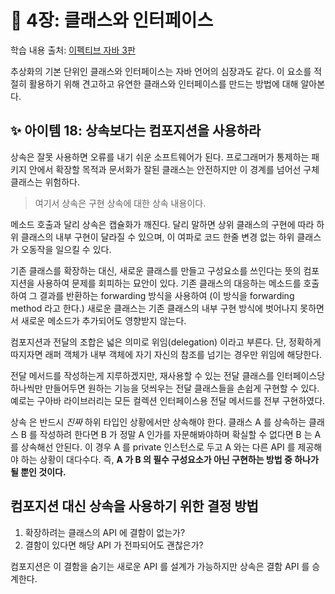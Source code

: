 # 💎 4장: 클래스와 인터페이스

학습 내용 출처: [이펙티브 자바 3판](http://ebook.insightbook.co.kr/book/66)

추상화의 기본 단위인 클래스와 인터페이스는 자바 언어의 심장과도 같다. 이 요소를 적절히 활용하기 위해 견고하고 유연한 클래스와 인터페이스를 만드는 방법에 대해 알아본다.

## ✨ 아이템 18: 상속보다는 컴포지션을 사용하라

상속은 잘못 사용하면 오류를 내기 쉬운 소프트웨어가 된다. 프로그래머가 통제하는 패키지 안에서 확장할 목적과 문서화가 잘된 클래스는 안전하지만 이 경계를 넘어선 구체 클래스는 위험하다.

> 여기서 상속은 구현 상속에 대한 상속 내용이다.

메소드 호출과 달리 상속은 캡슐화가 깨진다. 달리 말하면 상위 클래스의 구현에 따라 하위 클래스의 내부 구현이 달라질 수 있으며, 이 여파로 코드 한줄 변경 없는 하위 클래스가 오동작을 일으킬 수 있다.

기존 클래스를 확장하는 대신, 새로운 클래스를 만들고 구성요소를 쓰인다는 뜻의 컴포지션을 사용하여 문제를 회피하는 묘안이 있다. 기존 클래스의 대응하는 메소드를 호출하여 그 결과를 반환하는 forwarding 방식을 사용하여 (이 방식을 forwarding method 라고 한다.) 새로운 클래스는 기존 클래스의 내부 구현 방식에 벗어나지 못하면서 새로운 메소드가 추가되어도 영향받지 않는다.

컴포지션과 전달의 조합은 넓은 의미로 위임(delegation) 이라고 부른다. 단, 정확하게 따지자면 래퍼 객체가 내부 객체에 자기 자신의 참조를 넘기는 경우만 위임에 해당한다.

전달 메서드를 작성하는게 지루하겠지만, 재사용할 수 있는 전달 클래스를 인터페이스당 하나씩만 만들어두면 원하는 기능을 덧씌우는 전달 클래스들을 손쉽게 구현할 수 있다. 예로는 구아바 라이브러리는 모든 컬렉션 인터페이스용 전달 메서드를 전부 구현하였다.

상속 은 반드시 *진짜* 하위 타입인 상황에서만 상속해야 한다. 클래스 A 를 상속하는 클래스 B 를 작성하려 한다면 B 가 정말 A 인가를 자문해봐야하며 확실할 수 없다면 B 는 A 를 상속해선 안된다. 이 경우 A 를 private 인스턴스로 두고 A 와는 다른 API 를 제공해야 하는 상황이 대다수다. 즉, **A 가 B 의 필수 구성요소가 아닌 구현하는 방법 중 하나가 될 뿐인 것이다.**

## 컴포지션 대신 상속을 사용하기 위한 결정 방법

1. 확장하려는 클래스의 API 에 결함이 없는가?
2. 결함이 있다면 해당 API 가 전파되어도 괜찮은가?

컴포지션은 이 결함을 숨기는 새로운 API 를 설계가 가능하지만 상속은 결함 API 를 승계한다.
